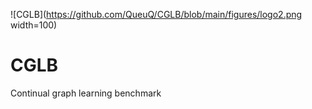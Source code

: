 ![CGLB](https://github.com/QueuQ/CGLB/blob/main/figures/logo2.png width=100)

# CGLB
Continual graph learning benchmark
